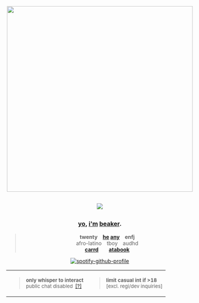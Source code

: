 <div align="center">
  <img src="https://i.postimg.cc/C5RjVSX2/51d54de514762a399ca98adbef38b124-Cropped-modified.png"width="500">
</br>
</br>

![](https://komarev.com/ghpvc/?username=beakerbong&label=  look up, and we'll stare at the same moon.    ★  &color=bf5b39&base=665)

## 

### <ins>yo</ins>, <ins>i'm</ins> <ins>beaker</ins>.
> **twenty  [he](https://en.pronouns.page/@beetlectomy) [any](https://en.pronouns.page/@beetlectomy)  enfj**\
> afro-latino  tboy  audhd\
> **[carrd](https://beakerbong.carrd.co)    [atabook](https://hempisolate.atabook.org)** 

[![spotify-github-profile](https://spotify-github-profile.kittinanx.com/api/view?uid=1osmny1bc0de3a5c2cmr0p1v8&cover_image=true&theme=natemoo-re&show_offline=false&background_color=121212&interchange=false&bar_color=bf5b39&bar_color_cover=false)](https://spotify-github-profile.kittinanx.com/api/view?uid=1osmny1bc0de3a5c2cmr0p1v8&redirect=true)
</br>

| | |
| ------------- | ------------- |
| <blockquote> <sub>**only whisper to interact**</sub></br><sup>public chat disabled [[?]](https://beakerbong.carrd.co/#why)</sup> </blockquote> | <blockquote> <sub>**limit casual int if >18**</sub></br><sup>[excl. regi/dev inquiries]</sup></blockquote> |



</div>

